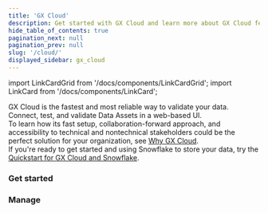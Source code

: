 ```yaml
---
title: 'GX Cloud'
description: Get started with GX Cloud and learn more about GX Cloud features and functionality.
hide_table_of_contents: true
pagination_next: null
pagination_prev: null
slug: '/cloud/'
displayed_sidebar: gx_cloud
---
```


import LinkCardGrid from '/docs/components/LinkCardGrid';
import LinkCard from '/docs/components/LinkCard';

<p class="DocItem__header-description">GX Cloud is the fastest and most reliable way to validate your data. Connect, test, and validate Data Assets in a web-based UI.
<br /> 
To learn how its fast setup, collaboration-forward approach, and accessibility to technical and nontechnical stakeholders could be the perfect solution for your organization, see <a href='/docs/cloud/why_gx_cloud'>Why GX Cloud</a>.
<br />
If you're ready to get started and using Snowflake to store your data, try the <a href='/docs/cloud/quickstarts/snowflake_quickstart'>Quickstart for GX Cloud and Snowflake</a>.
</p>

### Get started

<LinkCardGrid>
  <LinkCard topIcon label="About GX Cloud" description="Learn more about GX Cloud features and functionality and why it's the best choice for data validation." href="/docs/cloud/about_gx" icon="/img/small_gx_logo.png" />
  <LinkCard topIcon label="Set up GX Cloud" description="To get the most from GX Cloud, configure your environment first." href="/docs/cloud/set_up_gx_cloud" icon="/img/small_gx_logo.png" />
  <LinkCard topIcon label="Quickstarts" description="Quickly start using GX Cloud with data platforms and orchestration tools." href="/docs/cloud/quickstarts/quickstart_lp" icon="/img/small_gx_logo.png" />
</LinkCardGrid>

### Manage

<LinkCardGrid>
  <LinkCard topIcon label="Manage Data Assets" description="Create, edit, or delete a Data Asset." href="/docs/cloud/data_assets/manage_data_assets" icon="/img/small_gx_logo.png" />
  <LinkCard topIcon label="Manage Expectations" description="Create, edit, or delete an Expectation." href="/docs/cloud/expectations/manage_expectations" icon="/img/small_gx_logo.png" />
  <LinkCard topIcon label="Manage Expectation Suites" description="Create or delete Expectation Suites." href="/docs/cloud/expectation_suites/manage_expectation_suites" icon="/img/small_gx_logo.png" />
  <LinkCard topIcon label="Manage Validations" description="Run a Validation, or view the Validation run history." href="/docs/cloud/validations/manage_validations" icon="/img/small_gx_logo.png" />
  <LinkCard topIcon label="Manage Checkpoints" description="Add, run, edit, or delete a Checkpoint." href="/docs/cloud/checkpoints/manage_checkpoints" icon="/img/small_gx_logo.png" />
  <LinkCard topIcon label="Manage users and access tokens" description="Manage GX Cloud users and access tokens." href="/docs/cloud/users/manage_users" icon="/img/small_gx_logo.png" />
</LinkCardGrid>
